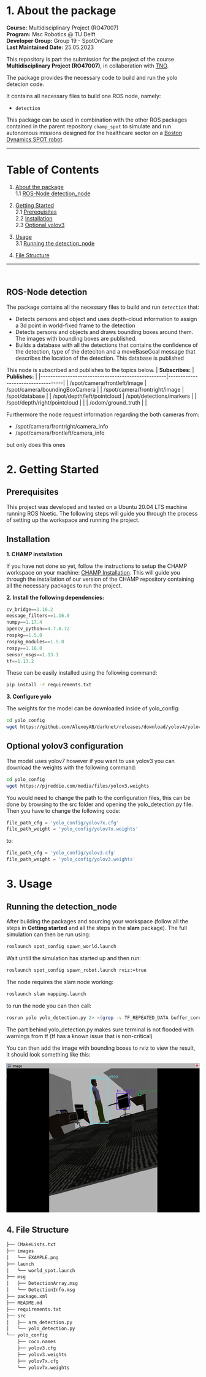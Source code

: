 # 1. About the package <a name="atp"></a>
 **Course:**  Multidisciplinary Project (RO47007) \
 **Program:** Msc Robotics @ TU Delft            
 **Developer Group:**  Group 19 - SpotOnCare                     
 **Last Maintained Date:**  25.05.2023   


This repository is part the submission for the project of the course **Multidisciplinary Project (RO47007)**, in collaboration with  [TNO](https://www.tno.nl/en?gclid=.CjwKCAjw1MajBhAcEiwAagW9MSsTkBs0QeVZAyaxq9Fz1mtmGNJCkYzUVTuIwKk3bHhMCr6WwW6XnhoCvmsQAvD_BwE).


The package provides the necessary code to build and run the yolo detecion code. 

  
It contains all necessary files to build one ROS node, namely: 
- ``detection`` 

This package can be used in combination with the other ROS packages contained in the parent repository ``champ_spot`` to simulate and run autonomous missions designed for the healthcare sector on a [Boston Dynamics SPOT robot](https://www.bostondynamics.com/products/spot).

--- 

# Table of Contents

1.  [About the package](#atp) \
    1.1 [ROS-Node detection_node](#r1)


2. [Getting Started](#gs)\
    2.1 [Prerequisites](#pr)\
    2.2 [Installation](#i)\
    2.3 [Optional yolov3](#pra)

3. [Usage](#u)\
    3.1 [Running the detection_node](#rbrac)
    
4. [File Structure](#fs)
---

<p>&nbsp;</p>

## ROS-Node detection <a name="r1"></a>
The package contains all the necessary files to build and run ``detection`` that:
- Detects persons and object and uses depth-cloud information to assign a 3d point in world-fixed frame to the detection
- Detects persons and objects and draws bounding boxes around them. The images with bounding boxes are published.
- Builds a database with all the detections that contains the confidence of the detection, type of the deteciton and a moveBaseGoal message that describes the location of the detection. This database is published

This node is subscribed and publishes to the topics below.
| **Subscribes:**                                   | **Publishes:**                    |
|---------------------------------------------------|-----------------------------------|
| /spot/camera/frontleft/image                      | /spot/camera/boundingBoxCamera    |
| /spot/camera/frontright/image                     | /spot/database                    |
| /spot/depth/left/pointcloud                       | /spot/detections/markers          |
| /spot/depth/right/pointcloud                      |                                   |
| /odom/ground_truth                                |                                   |

Furthermore the node request information regarding the both cameras from:
- /spot/camera/frontright/camera_info
- /spot/camera/frontleft/camera_info

but only does this ones


# 2. Getting Started <a name="gs"></a>
## Prerequisites <a name="pr"></a>
This project was developed and tested on a Ubuntu 20.04 LTS machine running ROS Noetic. The following steps will guide you through the process of setting up the workspace and running the project.


## Installation <a name="i"></a>
**1. CHAMP installation**

If you have not done so yet, follow the instructions to setup the CHAMP workspace on your machine: 
[CHAMP Installation](https://gitlab.tudelft.nl/cor/ro47007/2023/team-19/champ_spot). This will guide you through the installation of our version of the CHAMP repository containing all the necessary packages to run the project.


**2. Install the following dependencies:**

```python
cv_bridge==1.16.2
message_filters==1.16.0
numpy==1.17.4
opencv_python==4.7.0.72
rospkg==1.5.0
rospkg_modules==1.5.0
rospy==1.16.0
sensor_msgs==1.13.1
tf==1.13.2
```
These can be easily installed using the following command:
```bash
pip install -r requirements.txt
```

**3. Configure yolo**

The weights for the model can be downloaded inside of yolo_config:

```bash
cd yolo_config
wget https://github.com/AlexeyAB/darknet/releases/download/yolov4/yolov7x.weights
```


## Optional yolov3 configuration <a name="pra"></a>
The model uses yolov7 however if you want to use yolov3 you can download the weights with the following command:

```bash
cd yolo_config
wget https://pjreddie.com/media/files/yolov3.weights
```
You would need to change the path to the configuration files, this can be done by browsing to the src folder and opening the yolo_detection.py file. Then you have to change the following code:

```python
file_path_cfg = 'yolo_config/yolov7x.cfg'
file_path_weight = 'yolo_config/yolov7x.weights'
```
to:
```python
file_path_cfg = 'yolo_config/yolov3.cfg'
file_path_weight = 'yolo_config/yolov3.weights'
```


# 3. Usage <a name="u"></a>
## Running the detection_node <a name="rbrac"></a>

After building the packages and sourcing your workspace (follow all the steps in **Getting started** and all the steps in the **slam** package). The full simulation can then be run using:
```bash
roslaunch spot_config spawn_world.launch
```

Wait untill the simulation has started up and then run:
```bash
roslaunch spot_config spawn_robot.launch rviz:=true
```

The node requires the slam node working:
```bash
roslaunch slam mapping.launch
```

to run the node you can then call:
```bash
rosrun yolo yolo_detection.py 2> >(grep -v TF_REPEATED_DATA buffer_core)
```

The part behind yolo_detection.py makes sure terminal is not flooded with warnings from tf (tf has a known issue that is non-critical)

You can then add the image with bounding boxes to rviz to view the result, it should look something like this:

<div style="text-align:center">
 <img src="images/EXAMPLE.png">
</div>



## 4. File Structure <a name="fs"></a>

```txt
├── CMakeLists.txt
├── images
│   └── EXAMPLE.png
├── launch
│   └── world_spot.launch
├── msg
│   ├── DetectionArray.msg
│   └── DetectionInfo.msg
├── package.xml
├── README.md
├── requirements.txt
├── src
│   ├── arm_detection.py
│   └── yolo_detection.py
└── yolo_config
    ├── coco.names
    ├── yolov3.cfg
    ├── yolov3.weights
    ├── yolov7x.cfg
    └── yolov7x.weights
```
